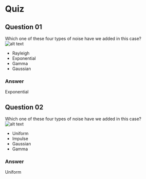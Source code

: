 Quiz
====

Question 01
-----------  
Which one of these four types of noise have we added in this case?  
![alt text](https://github.com/UtkarshPathrabe/Image-and-Video-Processing--From-Mars-to-Hollywood-with-a-stop-at-the-Hospital--Duke-University/blob/master/Lecture%20Quizzes/Week%204/Lec0401.png "Mask")  
* Rayleigh  
* Exponential  
* Gamma  
* Gaussian  

### Answer  
Exponential  

Question 02
-----------  
Which one of these four types of noise have we added in this case?  
![alt text](https://github.com/UtkarshPathrabe/Image-and-Video-Processing--From-Mars-to-Hollywood-with-a-stop-at-the-Hospital--Duke-University/blob/master/Lecture%20Quizzes/Week%204/Lec0402.png "Mask")  
* Uniform  
* Impulse  
* Gaussian  
* Gamma  

### Answer  
Uniform  
